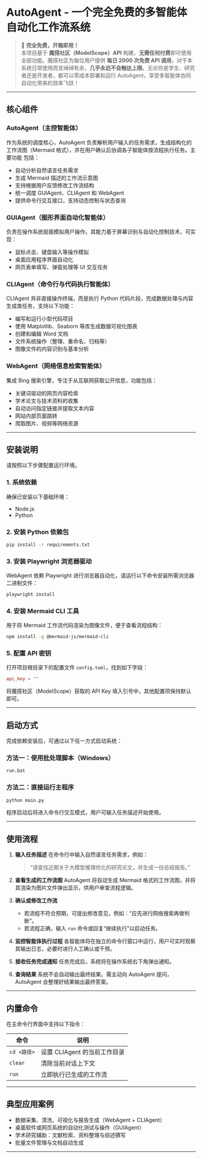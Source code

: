 # AutoAgent - 一个完全免费的多智能体自动化工作流系统

> 🎉 **完全免费，开箱即用！**  
本项目基于 **魔搭社区（ModelScope）API** 构建，**无需任何付费**即可使用全部功能。魔搭社区为每位用户提供 **每日 2000 次免费 API 调用**，对于本系统日常使用而言绰绰有余，**几乎永远不会触达上限**。无论你是学生、研究者还是开发者，都可以零成本部署和运行 AutoAgent，享受多智能体协同自动化带来的效率飞跃！

---

## 核心组件

### AutoAgent（主控智能体）

作为系统的调度核心，AutoAgent 负责解析用户输入的任务需求，生成结构化的工作流图（Mermaid 格式），并在用户确认后协调各子智能体按流程执行任务。主要功能 包括：

- 自动分析自然语言任务需求
- 生成 Mermaid 描述的工作流示意图
- 支持根据用户反馈修改工作流结构
- 统一调度 GUIAgent、CLIAgent 和 WebAgent
- 提供命令行交互接口，支持动态控制与状态查询

### GUIAgent（图形界面自动化智能体）

负责在操作系统层面模拟用户操作。其能力基于屏幕识别与自动化控制技术，可实现：

- 鼠标点击、键盘输入等操作模拟
- 桌面应用程序界面自动化
- 网页表单填写、弹窗处理等 UI 交互任务

### CLIAgent（命令行与代码执行智能体）

CLIAgent 并非直接操作终端，而是执行 Python 代码片段，完成数据处理与内容生成类任务，支持以下功能：

- 编写和运行小型代码项目
- 使用 Matplotlib、Seaborn 等库生成数据可视化图表
- 创建和编辑 Word 文档
- 文件系统操作（整理、重命名、归档等）
- 图像文件的内容识别与基本分析

### WebAgent（网络信息检索智能体）

集成 Bing 搜索引擎，专注于从互联网获取公开信息，功能包括：

- 关键词驱动的网页内容检索
- 学术论文与技术资料的收集
- 自动访问指定链接并提取文本内容
- 网站内部页面跳转
- 爬取图片、视频等网络资源

---

## 安装说明

请按照以下步骤配置运行环境。

### 1. 系统依赖

确保已安装以下基础环境：

- Node.js
- Python

### 2. 安装 Python 依赖包

```bash
pip install -r requirements.txt
```

### 3. 安装 Playwright 浏览器驱动

WebAgent 依赖 Playwright 进行浏览器自动化，请运行以下命令安装所需浏览器二进制文件：

```bash
playwright install
```

### 4. 安装 Mermaid CLI 工具

用于将 Mermaid 工作流代码渲染为图像文件，便于查看流程结构：

```bash
npm install -g @mermaid-js/mermaid-cli
```

### 5. 配置 API 密钥

打开项目根目录下的配置文件 `config.toml`，找到如下字段：

```toml
api_key = ""
```

将魔搭社区（ModelScope）获取的 API Key 填入引号中，其他配置项保持默认即可。

---

## 启动方式

完成依赖安装后，可通过以下任一方式启动系统：

### 方法一：使用批处理脚本（Windows）

```bash
run.bat
```

### 方法二：直接运行主程序

```bash
python main.py
```

程序启动后将进入命令行交互模式，用户可输入任务描述开始使用。

---

## 使用流程

1. **输入任务描述**
   在命令行中输入自然语言任务需求，例如：
   > “请查找近期关于大模型推理优化的研究论文，并生成一份总结报告。”

2. **查看生成的工作流图**
   AutoAgent 将自动生成 Mermaid 格式的工作流图，并将其渲染为图片文件弹出显示，供用户审查流程逻辑。

3. **确认或修改工作流**
   - 若流程不符合预期，可提出修改意见，例如：“应先进行网络搜索再做判断”。
   - 若流程正确，输入 `run` 命令或回复“继续执行”以启动任务。

4. **监控智能体执行过程**
   各智能体将在独立的命令行窗口中运行，用户可实时观察其输出日志，必要时进行人工确认或干预。

5. **接收任务完成通知**
   任务完成后，系统将在操作系统右下角弹出通知。

6. **查询结果**
   系统不会自动输出最终结果。需主动向 AutoAgent 提问，AutoAgent 会整理好结果输出最终答案。

---

## 内置命令

在主命令行界面中支持以下指令：

| 命令         | 说明                           |
|--------------|--------------------------------|
| `cd <路径>`  | 设置 CLIAgent 的当前工作目录   |
| `clear`      | 清除当前对话上下文             |
| `run`        | 立即执行已生成的工作流         |

---

## 典型应用案例

- 数据采集、清洗、可视化与报告生成（WebAgent + CLIAgent）
- 桌面软件或网页系统的自动化测试与操作（GUIAgent）
- 学术研究辅助：文献检索、资料整理与综述撰写
- 批量文件管理与文档自动生成

---